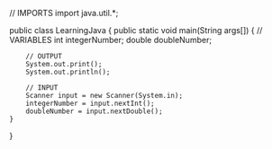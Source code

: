 // IMPORTS
import java.util.*;

public class LearningJava {
    public static void main(String args[]) {
        // VARIABLES
        int integerNumber;
        double doubleNumber;

        // OUTPUT
        System.out.print();
        System.out.println();

        // INPUT
        Scanner input = new Scanner(System.in);
        integerNumber = input.nextInt();
        doubleNumber = input.nextDouble();
    }
}
